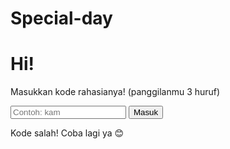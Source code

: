 # Special-day
<!-- index.html -->
<!DOCTYPE html>
<html lang="id">
<head>
  <meta charset="UTF-8">
  <meta name="viewport" content="width=device-width, initial-scale=1">
  <title>Selamat Ulang Tahun!</title>
  <link rel="stylesheet" href="style.css">
</head>
<body class="yellow-bg">
  <div class="container">
    <h1>Hi!</h1>
    <p>Masukkan kode rahasianya! (panggilanmu 3 huruf)</p>
    <input type="text" id="kode" placeholder="Contoh: kam">
    <button onclick="cekKode()">Masuk</button>
    <p id="error" class="error hidden">Kode salah! Coba lagi ya 😊</p>
  </div>

  <script>
    function cekKode() {
      const kode = document.getElementById("kode").value.toLowerCase();
      if (kode === "kam") {
        window.location.href = "halaman.html";
      } else {
        document.getElementById("error").classList.remove("hidden");
      }
    }
  </script>
</body>
</html>

